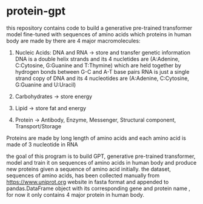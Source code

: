 # protein-gpt
this repository contains code to build a generative pre-trained transformer model fine-tuned with sequences of amino acids which proteins in human body are made by 
there are 4 major macromolecules:

1. Nucleic Acids: DNA and RNA -> store and transfer genetic information
DNA is a double helix strands and its 4 nucletides are (A:Adenine, C:Cytosine, G:Guanine and T:Thymine) which are held together by hydrogen bonds between G-C and A-T base pairs
RNA is just a single strand copy of DNA and its 4 nucleotides are (A:Adenine, C:Cytosine, G:Guanine and U:Uracil)

2. Carbohydrates -> store energy

3. Lipid -> store fat and energy

4. Protein -> Antibody, Enzyme, Messenger, Structural component, Transport/Storage

Proteins are made by long length of amino acids and each amino acid is made of 3 nucleotide in RNA

the goal of this program is to build GPT, generative pre-trained transformer, model and train it on sequences of amino acids in human body and produce new proteins given a sequence of amino acid initially. 
the dataset, sequences of amino acids, has been collected manually from https://www.uniprot.org website in fasta format and appended to pandas.DataFrame object with its corresponding gene and protein name , for now it only contains 4 major protein in human body. 
